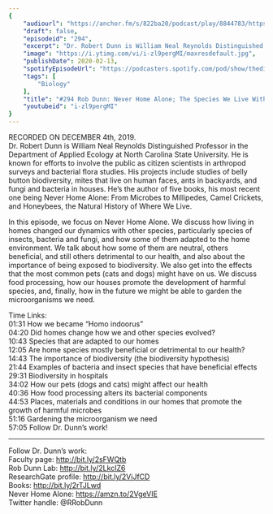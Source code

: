 ```yaml
---
{
	"audiourl": "https://anchor.fm/s/822ba20/podcast/play/8844783/https%3A%2F%2Fd3ctxlq1ktw2nl.cloudfront.net%2Fproduction%2F2019-11-6%2F36881458-44100-2-dd391cbb7e5f1.m4a",
	"draft": false,
	"episodeid": "294",
	"excerpt": "Dr. Robert Dunn is William Neal Reynolds Distinguished Professor in the Department of Applied Ecology at North Carolina State University. He is known for efforts to involve the public as citizen scientists in arthropod surveys and bacterial flora studies. His projects include studies of belly button biodiversity, mites that live on human faces, ants in backyards, and fungi and bacteria in houses. He’s the author of five books, his most recent one being Never Home Alone: From Microbes to Millipedes, Camel Crickets, and Honeybees, the Natural History of Where We Live.",
	"image": "https://i.ytimg.com/vi/i-zl9pergMI/maxresdefault.jpg",
	"publishDate": 2020-02-13,
	"spotifyEpisodeUrl": "https://podcasters.spotify.com/pod/show/thedissenter/episodes/294-Rob-Dunn-Never-Home-Alone-The-Species-We-Live-With-e9ce1f",
	"tags": [
		"Biology"
	],
	"title": "#294 Rob Dunn: Never Home Alone; The Species We Live With",
	"youtubeid": "i-zl9pergMI"
}
---
```

RECORDED ON DECEMBER 4th, 2019.  
Dr. Robert Dunn is William Neal Reynolds Distinguished Professor in the Department of Applied Ecology at North Carolina State University. He is known for efforts to involve the public as citizen scientists in arthropod surveys and bacterial flora studies. His projects include studies of belly button biodiversity, mites that live on human faces, ants in backyards, and fungi and bacteria in houses. He’s the author of five books, his most recent one being Never Home Alone: From Microbes to Millipedes, Camel Crickets, and Honeybees, the Natural History of Where We Live.

In this episode, we focus on Never Home Alone. We discuss how living in homes changed our dynamics with other species, particularly species of insects, bacteria and fungi, and how some of them adapted to the home environment. We talk about how some of them are neutral, others beneficial, and still others detrimental to our health, and also about the importance of being exposed to biodiversity. We also get into the effects that the most common pets (cats and dogs) might have on us. We discuss food processing, how our houses promote the development of harmful species, and, finally, how in the future we might be able to garden the microorganisms we need.

Time Links:  
<time>01:31</time> How we became “Homo indoorus”  
<time>04:20</time> Did homes change how we and other species evolved?   
<time>10:43</time> Species that are adapted to our homes   
<time>12:05</time> Are home species mostly beneficial or detrimental to our health?  
<time>14:43</time> The importance of biodiversity (the biodiversity hypothesis)  
<time>21:44</time> Examples of bacteria and insect species that have beneficial effects  
<time>29:31</time> Biodiversity in hospitals  
<time>34:02</time> How our pets (dogs and cats) might affect our health  
<time>40:36</time> How food processing alters its bacterial components  
<time>44:53</time> Places, materials and conditions in our homes that promote the growth of harmful microbes  
<time>51:16</time> Gardening the microorganism we need  
<time>57:05</time> Follow Dr. Dunn’s work!

---

Follow Dr. Dunn’s work:  
Faculty page: http://bit.ly/2sFWQtb  
Rob Dunn Lab: http://bit.ly/2LkcIZ6  
ResearchGate profile: http://bit.ly/2ViJfCD  
Books: http://bit.ly/2rTJLwd  
Never Home Alone: https://amzn.to/2VgeVIE  
Twitter handle: @RRobDunn
